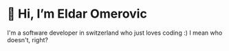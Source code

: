 # 👋 Hi, I’m Eldar Omerovic
I'm a software developer in switzerland who just loves coding :) I mean who doesn't, right?
